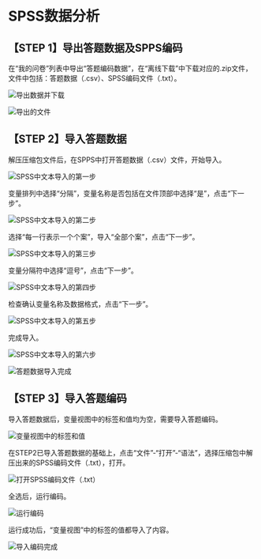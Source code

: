 # SPSS数据分析

## 【STEP 1】导出答题数据及SPPS编码

在“我的问卷”列表中导出“答题编码数据”，在“离线下载”中下载对应的.zip文件，文件中包括：答题数据（.csv）、SPSS编码文件（.txt）。

![&#x5BFC;&#x51FA;&#x6570;&#x636E;&#x5E76;&#x4E0B;&#x8F7D;](../.gitbook/assets/image%20%28184%29.png)

![&#x5BFC;&#x51FA;&#x7684;&#x6587;&#x4EF6;](../.gitbook/assets/image%20%28148%29.png)

## 【STEP 2】导入答题数据

解压压缩包文件后，在SPPS中打开答题数据（.csv）文件，开始导入。

![SPSS&#x4E2D;&#x6587;&#x672C;&#x5BFC;&#x5165;&#x7684;&#x7B2C;&#x4E00;&#x6B65;](../.gitbook/assets/image%20%28293%29.png)

变量排列中选择“分隔”，变量名称是否包括在文件顶部中选择“是”，点击“下一步”。

![SPSS&#x4E2D;&#x6587;&#x672C;&#x5BFC;&#x5165;&#x7684;&#x7B2C;&#x4E8C;&#x6B65;](../.gitbook/assets/image%20%28283%29.png)

选择“每一行表示一个个案”，导入“全部个案”，点击“下一步”。

![SPSS&#x4E2D;&#x6587;&#x672C;&#x5BFC;&#x5165;&#x7684;&#x7B2C;&#x4E09;&#x6B65;](../.gitbook/assets/image%20%28103%29.png)

变量分隔符中选择“逗号”，点击“下一步”。

![SPSS&#x4E2D;&#x6587;&#x672C;&#x5BFC;&#x5165;&#x7684;&#x7B2C;&#x56DB;&#x6B65;](../.gitbook/assets/image%20%28126%29.png)

检查确认变量名称及数据格式，点击“下一步”。

![SPSS&#x4E2D;&#x6587;&#x672C;&#x5BFC;&#x5165;&#x7684;&#x7B2C;&#x4E94;&#x6B65;](../.gitbook/assets/image%20%2872%29.png)

完成导入。

![SPSS&#x4E2D;&#x6587;&#x672C;&#x5BFC;&#x5165;&#x7684;&#x7B2C;&#x516D;&#x6B65;](../.gitbook/assets/image%20%28256%29.png)

![&#x7B54;&#x9898;&#x6570;&#x636E;&#x5BFC;&#x5165;&#x5B8C;&#x6210;](../.gitbook/assets/image%20%2874%29.png)

## 【STEP 3】导入答题编码

导入答题数据后，变量视图中的标签和值均为空，需要导入答题编码。

![&#x53D8;&#x91CF;&#x89C6;&#x56FE;&#x4E2D;&#x7684;&#x6807;&#x7B7E;&#x548C;&#x503C;](../.gitbook/assets/image%20%2816%29.png)

在STEP2已导入答题数据的基础上，点击“文件”-“打开”-“语法”，选择压缩包中解压出来的SPSS编码文件（.txt），打开。

![&#x6253;&#x5F00;SPSS&#x7F16;&#x7801;&#x6587;&#x4EF6;&#xFF08;.txt&#xFF09;](../.gitbook/assets/image%20%28201%29.png)

全选后，运行编码。

![&#x8FD0;&#x884C;&#x7F16;&#x7801;](../.gitbook/assets/image%20%2883%29.png)

运行成功后，“变量视图”中的标签的值都导入了内容。

![&#x5BFC;&#x5165;&#x7F16;&#x7801;&#x5B8C;&#x6210;](../.gitbook/assets/image%20%28230%29.png)

